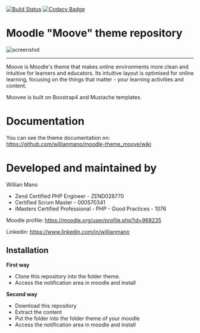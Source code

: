 [![Build Status](https://travis-ci.org/willianmano/moodle-theme_moove.svg?branch=master)](https://travis-ci.org/willianmano/moodle-theme_moove)
[![Codacy Badge](https://api.codacy.com/project/badge/Grade/e1c12730e50b4e479dc9a65dbeff6671)](https://www.codacy.com/app/willianmanoaraujo/moodle-theme_moove?utm_source=github.com&amp;utm_medium=referral&amp;utm_content=willianmano/moodle-theme_moove&amp;utm_campaign=Badge_Grade)

Moodle "Moove" theme repository
===============================

![screenshot](pix/screenshot.jpg "Moove Screenshot")

---------

Moove is Moodle's theme that makes online environments more clean and intuitive for learners and educators. Its intuitive layout is optimised for online learning, focusing on the things that matter - your learning activities and content.

Moovee is built on Boostrap4 and Mustache templates.

Documentation
=============

You can see the theme documentation on: https://github.com/willianmano/moodle-theme_moove/wiki

Developed and maintained by
===========================
Willian Mano
 - Zend Certified PHP Engineer - ZEND028770
 - Certified Scrum Master - 000570341
 - iMasters Certified Professional - PHP - Good Practices - 1076

Moodle profile: https://moodle.org/user/profile.php?id=968235

Linkedin: https://www.linkedin.com/in/willianmano

Installation
------------

**First way**

- Clone this repository into the folder theme.
- Access the notification area in moodle and install

**Second way**

- Download this repository
- Extract the content
- Put the folder into the folder theme of your moodle
- Access the notification area in moodle and install
